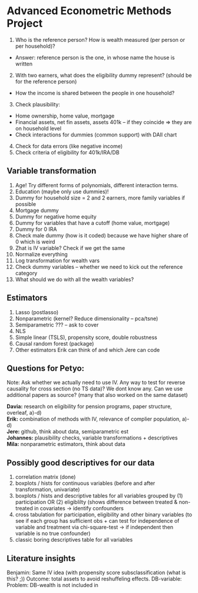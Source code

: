 # Advanced Econometric Methods Project

1. Who is the reference person? How is wealth measured (per person or per household)? 
  - Answer: reference person is the one, in whose name the house is written
2. With two earners, what does the eligibility dummy represent? (should be for the reference person)
  - How the income is shared between the people in one household?
3.	Check plausibility:
  - Home ownership, home value, mortgage
  - Financial assets, net fin assets, assets 401k – if they coincide => they are on household level
  - Check interactions for dummies (common support) with DAII chart
4.	Check for data errors (like negative income)
5.	Check criteria of eligibility for 401k/IRA/DB

## Variable transformation
1.	Age! Try different forms of polynomials, different interaction terms. 
2.	Education (maybe only use dummies)!
3.	Dummy for household size = 2 and 2 earners, more family variables if possible
4.	Mortgage dummy
5.	Dummy for negative home equity
6.	Dummy for variables that have a cutoff (home value, mortgage)
7.	Dummy for 0 IRA
8.	Check male dummy (how is it coded) because we have higher share of 0 which is weird
9.	Zhat is IV variable? Check if we get the same
10.	Normalize everything
11.	Log transformation for wealth vars
12.	Check dummy variables – whether we need to kick out the reference category
13.	What should we do with all the wealth variables? 

## Estimators
1.	Lasso (postlasso)
2.	Nonparametric (kernel? Reduce dimensionality – pca/tsne)
3.	Semiparametric ??? – ask to cover
4.	NLS
5.	Simple linear (TSLS), propensity score, double robustness
6.	Causal random forest (package)
7.	Other estimators Erik can think of and which Jere can code

## Questions for Petyo:
Note: Ask whether we actually need to use IV.
Any way to test for reverse causality for cross section (no TS data)? We dont know any. 
Can we use additional papers as source? (many that also worked on the same dataset) 


**Davia:** research on eligibility for pension programs, paper structure, overleaf, a)-d)  
**Erik:** combination of methods with IV, relevance of complier population, a)-d)  
**Jere:** github, think about data, semiparametric est  
**Johannes:** plausibility checks, variable transformations + descriptives  
**Mila:** nonparametric estimators, think about data  

## Possibly good descriptives for our data
1. correlation matrix (done)
2. boxplots / hists for continuous variables (before and after transformation, univariate)
3. boxplots / hists and descriptive tables for all variables grouped by (1) participation OR (2) eligiblilty (shows difference between treated & non-treated in covariates -> identify confounders
4. cross tabulation for participation, eligibility and other binary variables (to see if each group has sufficient obs + can test for independence of variable and treatment via chi-square-test -> if independent then variable is no true confounder)
5. classic boring descriptives table for all variables 

## Literature insights
Benjamin: 
	Same IV idea (with propensity score subsclassification (what is this? ;)) 
	Outcome: total assets to avoid reshuffeling effects. 
	DB-variable: Problem: DB-wealth is not included in 
	
